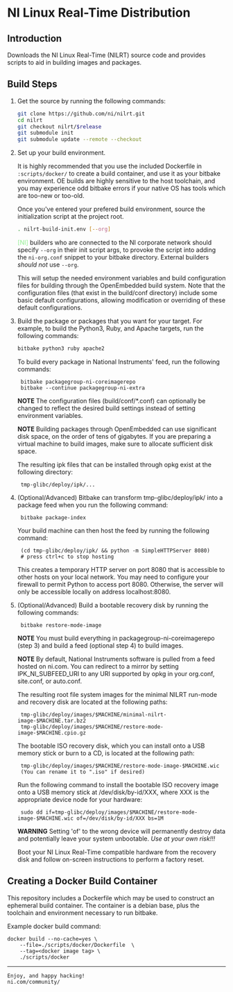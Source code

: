 NI Linux Real-Time Distribution
======

Introduction
------

Downloads the NI Linux Real-Time (NILRT) source code and
provides scripts to aid in building images and packages.

Build Steps
------

1. Get the source by running the following commands:
    ```bash
    git clone https://github.com/ni/nilrt.git
    cd nilrt
    git checkout nilrt/$release
    git submodule init
    git submodule update --remote --checkout
    ```

2. Set up your build environment.

    It is highly recommended that you use the included Dockerfile in
    `:scripts/docker/` to create a build container, and use it as your bitbake
    environment. OE builds are highly sensitive to the host toolchain, and you
    may experience odd bitbake errors if your native OS has tools which are
    too-new or too-old.

    Once you've entered your prefered build environment, source the
    initialization script at the project root.

    ```bash
    . nilrt-build-init.env [--org]
    ```

    <font color=lightgreen>[NI]</font> builders who are connected to the NI
    corporate network should specify `--org` in their init script args, to
    provoke the script into adding the `ni-org.conf` snippet to your bitbake
    directory. External builders *should not* use `--org`.

    This will setup the needed environment variables and build configuration
    files for building through the OpenEmbedded build system. Note that the
    configuration files (that exist in the build/conf directory) include some
    basic default configurations, allowing modification or overriding of these
    default configurations.

3. Build the package or packages that you want for your target. For example, to
build the Python3, Ruby, and Apache targets, run the following commands:

    ```bash
    bitbake python3 ruby apache2
    ```

    To build every package in National Instruments' feed, run the
following commands:

        bitbake packagegroup-ni-coreimagerepo
        bitbake --continue packagegroup-ni-extra

    **NOTE** The configuration files (build/conf/*.conf) can optionally
be changed to reflect the desired build settings instead of setting
environment variables.

    **NOTE** Building packages through OpenEmbedded can use significant
disk space, on the order of tens of gigabytes. If you are preparing a
virtual machine to build images, make sure to allocate sufficient disk
space.

    The resulting ipk files that can be installed through opkg exist at
the following directory:

        tmp-glibc/deploy/ipk/...

4. (Optional/Advanced) Bitbake can transform tmp-glibc/deploy/ipk/ into
a package feed when you run the following command:

        bitbake package-index

    Your build machine can then host the feed by running the following
command:

        (cd tmp-glibc/deploy/ipk/ && python -m SimpleHTTPServer 8080)
        # press ctrl+c to stop hosting

    This creates a temporary HTTP server on port 8080 that is accessible
to other hosts on your local network. You may need to configure your
firewall to permit Python to access port 8080. Otherwise, the server
will only be accessible locally on address localhost:8080.

5. (Optional/Advanced) Build a bootable recovery disk by running the
following commands:

        bitbake restore-mode-image

    **NOTE** You must build everything in packagegroup-ni-coreimagerepo
(step 3) and build a feed (optional step 4) to build images.

    **NOTE** By default, National Instruments software is pulled from
a feed hosted on ni.com. You can redirect to a mirror by setting
IPK_NI_SUBFEED_URI to any URI supported by opkg in your org.conf,
site.conf, or auto.conf.

    The resulting root file system images for the minimal NILRT run-mode
and recovery disk are located at the following paths:

        tmp-glibc/deploy/images/$MACHINE/minimal-nilrt-image-$MACHINE.tar.bz2
        tmp-glibc/deploy/images/$MACHINE/restore-mode-image-$MACHINE.cpio.gz

    The bootable ISO recovery disk, which you can install onto a USB
memory stick or burn to a CD, is located at the following path:

        tmp-glibc/deploy/images/$MACHINE/restore-mode-image-$MACHINE.wic
        (You can rename it to ".iso" if desired)

    Run the following command to install the bootable ISO recovery image
onto a USB memory stick at /dev/disk/by-id/XXX, where XXX is the
appropriate device node for your hardware:

        sudo dd if=tmp-glibc/deploy/images/$MACHINE/restore-mode-image-$MACHINE.wic of=/dev/disk/by-id/XXX bs=1M

    **WARNING** Setting 'of' to the wrong device will permanently
destroy data and potentially leave your system unbootable. *Use at your
own risk!!!*

    Boot your NI Linux Real-Time compatible hardware from the recovery
disk and follow on-screen instructions to perform a factory reset.

Creating a Docker Build Container
-----

This repository includes a Dockerfile which may be used to construct an
ephemeral build container. The container is a debian base, plus the toolchain
and environment necessary to run bitbake.

Example docker build command:

```
docker build --no-cache=yes \
	--file=./scripts/docker/Dockerfile  \
	--tag=<docker image tag> \
	./scripts/docker
```

---

    Enjoy, and happy hacking!
    ni.com/community/
